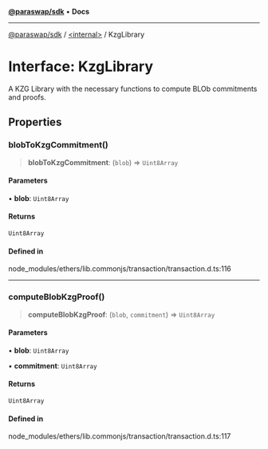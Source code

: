 [**@paraswap/sdk**](../../README.md) • **Docs**

***

[@paraswap/sdk](../../globals.md) / [\<internal\>](../README.md) / KzgLibrary

# Interface: KzgLibrary

A KZG Library with the necessary functions to compute
 BLOb commitments and proofs.

## Properties

### blobToKzgCommitment()

> **blobToKzgCommitment**: (`blob`) => `Uint8Array`

#### Parameters

• **blob**: `Uint8Array`

#### Returns

`Uint8Array`

#### Defined in

node\_modules/ethers/lib.commonjs/transaction/transaction.d.ts:116

***

### computeBlobKzgProof()

> **computeBlobKzgProof**: (`blob`, `commitment`) => `Uint8Array`

#### Parameters

• **blob**: `Uint8Array`

• **commitment**: `Uint8Array`

#### Returns

`Uint8Array`

#### Defined in

node\_modules/ethers/lib.commonjs/transaction/transaction.d.ts:117
